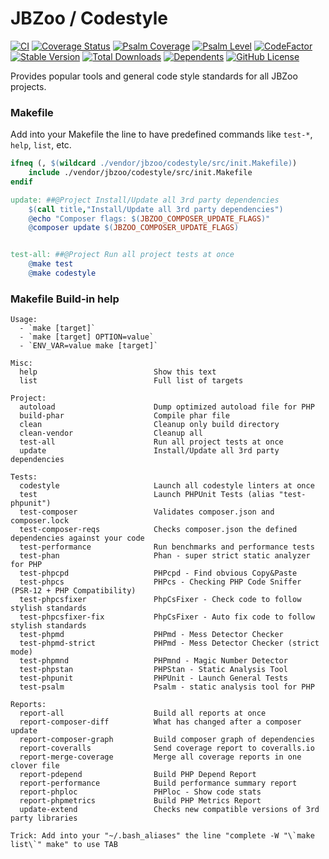 # JBZoo / Codestyle

[![CI](https://github.com/JBZoo/Codestyle/actions/workflows/main.yml/badge.svg?branch=master)](https://github.com/JBZoo/Codestyle/actions/workflows/main.yml?query=branch%3Amaster)    [![Coverage Status](https://coveralls.io/repos/github/JBZoo/Codestyle/badge.svg?branch=master)](https://coveralls.io/github/JBZoo/Codestyle?branch=master)    [![Psalm Coverage](https://shepherd.dev/github/JBZoo/Codestyle/coverage.svg)](https://shepherd.dev/github/JBZoo/Codestyle)    [![Psalm Level](https://shepherd.dev/github/JBZoo/Codestyle/level.svg)](https://shepherd.dev/github/JBZoo/Codestyle)    [![CodeFactor](https://www.codefactor.io/repository/github/jbzoo/codestyle/badge)](https://www.codefactor.io/repository/github/jbzoo/codestyle/issues)    
[![Stable Version](https://poser.pugx.org/jbzoo/codestyle/version)](https://packagist.org/packages/jbzoo/codestyle/)    [![Total Downloads](https://poser.pugx.org/jbzoo/codestyle/downloads)](https://packagist.org/packages/jbzoo/codestyle/stats)    [![Dependents](https://poser.pugx.org/jbzoo/codestyle/dependents)](https://packagist.org/packages/jbzoo/codestyle/dependents?order_by=downloads)    [![GitHub License](https://img.shields.io/github/license/jbzoo/codestyle)](https://github.com/JBZoo/Codestyle/blob/master/LICENSE)




Provides popular tools and general code style standards for all JBZoo projects.

### Makefile

Add into your Makefile the line to have predefined commands like `test-*`, `help`, `list`, etc.

```makefile
ifneq (, $(wildcard ./vendor/jbzoo/codestyle/src/init.Makefile))
    include ./vendor/jbzoo/codestyle/src/init.Makefile
endif

update: ##@Project Install/Update all 3rd party dependencies
    $(call title,"Install/Update all 3rd party dependencies")
    @echo "Composer flags: $(JBZOO_COMPOSER_UPDATE_FLAGS)"
    @composer update $(JBZOO_COMPOSER_UPDATE_FLAGS)


test-all: ##@Project Run all project tests at once
    @make test
    @make codestyle

```

### Makefile Build-in help

```
Usage:
  - `make [target]`
  - `make [target] OPTION=value`
  - `ENV_VAR=value make [target]`

Misc:
  help                          Show this text
  list                          Full list of targets

Project:
  autoload                      Dump optimized autoload file for PHP
  build-phar                    Compile phar file
  clean                         Cleanup only build directory
  clean-vendor                  Cleanup all
  test-all                      Run all project tests at once
  update                        Install/Update all 3rd party dependencies

Tests:
  codestyle                     Launch all codestyle linters at once
  test                          Launch PHPUnit Tests (alias "test-phpunit")
  test-composer                 Validates composer.json and composer.lock
  test-composer-reqs            Checks composer.json the defined dependencies against your code
  test-performance              Run benchmarks and performance tests
  test-phan                     Phan - super strict static analyzer for PHP
  test-phpcpd                   PHPcpd - Find obvious Copy&Paste
  test-phpcs                    PHPcs - Checking PHP Code Sniffer (PSR-12 + PHP Compatibility)
  test-phpcsfixer               PhpCsFixer - Check code to follow stylish standards
  test-phpcsfixer-fix           PhpCsFixer - Auto fix code to follow stylish standards
  test-phpmd                    PHPmd - Mess Detector Checker
  test-phpmd-strict             PHPmd - Mess Detector Checker (strict mode)
  test-phpmnd                   PHPmnd - Magic Number Detector
  test-phpstan                  PHPStan - Static Analysis Tool
  test-phpunit                  PHPUnit - Launch General Tests
  test-psalm                    Psalm - static analysis tool for PHP

Reports:
  report-all                    Build all reports at once
  report-composer-diff          What has changed after a composer update
  report-composer-graph         Build composer graph of dependencies
  report-coveralls              Send coverage report to coveralls.io
  report-merge-coverage         Merge all coverage reports in one clover file
  report-pdepend                Build PHP Depend Report
  report-performance            Build performance summary report
  report-phploc                 PHPloc - Show code stats
  report-phpmetrics             Build PHP Metrics Report
  update-extend                 Checks new compatible versions of 3rd party libraries

Trick: Add into your "~/.bash_aliases" the line "complete -W "\`make list\`" make" to use TAB
```
